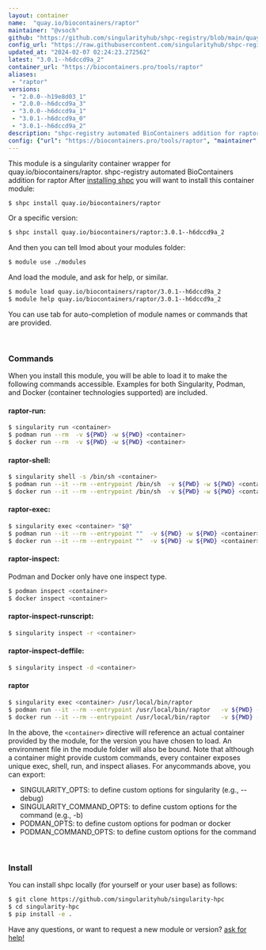```yaml
---
layout: container
name:  "quay.io/biocontainers/raptor"
maintainer: "@vsoch"
github: "https://github.com/singularityhub/shpc-registry/blob/main/quay.io/biocontainers/raptor/container.yaml"
config_url: "https://raw.githubusercontent.com/singularityhub/shpc-registry/main/quay.io/biocontainers/raptor/container.yaml"
updated_at: "2024-02-07 02:24:23.272562"
latest: "3.0.1--h6dccd9a_2"
container_url: "https://biocontainers.pro/tools/raptor"
aliases:
 - "raptor"
versions:
 - "2.0.0--h19e8d03_1"
 - "2.0.0--h6dccd9a_3"
 - "3.0.0--h6dccd9a_1"
 - "3.0.1--h6dccd9a_0"
 - "3.0.1--h6dccd9a_2"
description: "shpc-registry automated BioContainers addition for raptor"
config: {"url": "https://biocontainers.pro/tools/raptor", "maintainer": "@vsoch", "description": "shpc-registry automated BioContainers addition for raptor", "latest": {"3.0.1--h6dccd9a_2": "sha256:5d6e99baee658d82e195fa0b2279af260a282c2f9e0502d52d157a111d3b7a91"}, "tags": {"2.0.0--h19e8d03_1": "sha256:86149b282f2927d0ab258d8b5e4cf82113ed965ec05bb3c5c0af7053dc20cf3b", "2.0.0--h6dccd9a_3": "sha256:dcac76e9ec14c71e01114703a02862ba2d961f12cc9c34627b467d5ba6971497", "3.0.0--h6dccd9a_1": "sha256:493705141705795dd4d104f9809dd92b5156034a61690036ff90aa991a555e8d", "3.0.1--h6dccd9a_0": "sha256:51617c16f91b9716f00ea13d22dd35b4a75640dd0d3c02105f833ef561544100", "3.0.1--h6dccd9a_2": "sha256:5d6e99baee658d82e195fa0b2279af260a282c2f9e0502d52d157a111d3b7a91"}, "docker": "quay.io/biocontainers/raptor", "aliases": {"raptor": "/usr/local/bin/raptor"}}
---
```


This module is a singularity container wrapper for quay.io/biocontainers/raptor.
shpc-registry automated BioContainers addition for raptor
After [installing shpc](#install) you will want to install this container module:


```bash
$ shpc install quay.io/biocontainers/raptor
```

Or a specific version:

```bash
$ shpc install quay.io/biocontainers/raptor:3.0.1--h6dccd9a_2
```

And then you can tell lmod about your modules folder:

```bash
$ module use ./modules
```

And load the module, and ask for help, or similar.

```bash
$ module load quay.io/biocontainers/raptor/3.0.1--h6dccd9a_2
$ module help quay.io/biocontainers/raptor/3.0.1--h6dccd9a_2
```

You can use tab for auto-completion of module names or commands that are provided.

<br>

### Commands

When you install this module, you will be able to load it to make the following commands accessible.
Examples for both Singularity, Podman, and Docker (container technologies supported) are included.

#### raptor-run:

```bash
$ singularity run <container>
$ podman run --rm  -v ${PWD} -w ${PWD} <container>
$ docker run --rm  -v ${PWD} -w ${PWD} <container>
```

#### raptor-shell:

```bash
$ singularity shell -s /bin/sh <container>
$ podman run --it --rm --entrypoint /bin/sh  -v ${PWD} -w ${PWD} <container>
$ docker run --it --rm --entrypoint /bin/sh  -v ${PWD} -w ${PWD} <container>
```

#### raptor-exec:

```bash
$ singularity exec <container> "$@"
$ podman run --it --rm --entrypoint ""  -v ${PWD} -w ${PWD} <container> "$@"
$ docker run --it --rm --entrypoint ""  -v ${PWD} -w ${PWD} <container> "$@"
```

#### raptor-inspect:

Podman and Docker only have one inspect type.

```bash
$ podman inspect <container>
$ docker inspect <container>
```

#### raptor-inspect-runscript:

```bash
$ singularity inspect -r <container>
```

#### raptor-inspect-deffile:

```bash
$ singularity inspect -d <container>
```


#### raptor

```bash
$ singularity exec <container> /usr/local/bin/raptor
$ podman run --it --rm --entrypoint /usr/local/bin/raptor   -v ${PWD} -w ${PWD} <container> -c " $@"
$ docker run --it --rm --entrypoint /usr/local/bin/raptor   -v ${PWD} -w ${PWD} <container> -c " $@"
```



In the above, the `<container>` directive will reference an actual container provided
by the module, for the version you have chosen to load. An environment file in the
module folder will also be bound. Note that although a container
might provide custom commands, every container exposes unique exec, shell, run, and
inspect aliases. For anycommands above, you can export:

 - SINGULARITY_OPTS: to define custom options for singularity (e.g., --debug)
 - SINGULARITY_COMMAND_OPTS: to define custom options for the command (e.g., -b)
 - PODMAN_OPTS: to define custom options for podman or docker
 - PODMAN_COMMAND_OPTS: to define custom options for the command

<br>

### Install

You can install shpc locally (for yourself or your user base) as follows:

```bash
$ git clone https://github.com/singularityhub/singularity-hpc
$ cd singularity-hpc
$ pip install -e .
```

Have any questions, or want to request a new module or version? [ask for help!](https://github.com/singularityhub/singularity-hpc/issues)